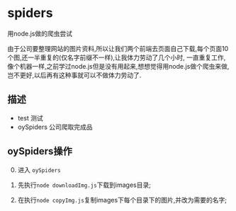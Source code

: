 # spiders
用node.js做的爬虫尝试

由于公司要整理网站的图片资料,所以让我们两个前端去页面自己下载,每个页面10个图,还一半重复的(仅名字前缀不一样),让我体力劳动了几个小时,
一直重复工作,像个机器一样,之前学过node.js但是没有用起来,想想觉得用node.js做个爬虫来做,岂不更好,以后再有这种事就可以不做体力劳动了.

## 描述
 - test 测试
 - oySpiders 公司爬取完成品

## oySpiders操作
0. 进入 `oySpiders`

1. 先执行`node downloadImg.js`下载到images目录;

2. 在执行`node copyImg.js`复制images下每个目录下的图片,并改为需要的名字;
